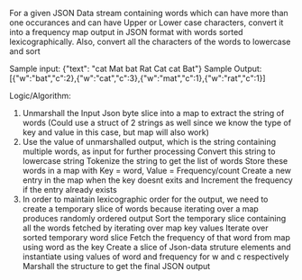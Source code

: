 For a given JSON Data stream containing words which can have more than one occurances and can have Upper or Lower case characters,
convert it into a frequency map output in JSON format with words sorted lexicographically. 
Also, convert all the characters of the words to lowercase and sort 

Sample input: {"text": "cat Mat bat Rat Cat cat Bat"}
Sample Output: [{"w":"bat","c":2},{"w":"cat","c":3},{"w":"mat","c":1},{"w":"rat","c":1}]

Logic/Algorithm:
 1. Unmarshall the Input Json byte slice into a map to extract the string of words
    (Could use a struct of 2 strings as well since we know the type of key and value in this case, but map will also work)
 2. Use the value of unmarshalled output, which is the string containing multiple words, as input for further processing
    Convert this string to lowercase string
    Tokenize the string to get the list of words
    Store these words in a map with Key = word, Value = Frequency/count
    Create a new entry in the map when the key doesnt exits and Increment the frequency if the entry already exists
 3. In order to maintain lexicographic order for the output, we need to create a temporary slice of words
    because iterating over a map produces randomly ordered output
    Sort the temporary slice containing all the words fetched by iterating over map key values
    Iterate over sorted temporary word slice
    Fetch the frequency of that word from map using word as the key
    Create a slice of Json-data struture elements and instantiate using values of word and frequency for w and c respectively
    Marshall the structure to get the final JSON output

